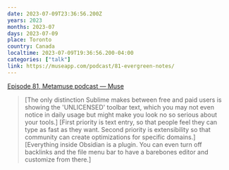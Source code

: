 ```yaml
---
date: 2023-07-09T23:36:56.200Z
years: 2023
months: 2023-07
days: 2023-07-09
place: Toronto
country: Canada
localtime: 2023-07-09T19:36:56.200-04:00
categories: ["talk"]
link: https://museapp.com/podcast/81-evergreen-notes/
---
```

[Episode 81, Metamuse podcast — Muse](https://museapp.com/podcast/81-evergreen-notes/)

> [The only distinction Sublime makes between free and paid users is showing the 'UNLICENSED' toolbar text, which you may not even notice in daily usage but might make you look no so serious about your tools.]
> [First priority is text entry, so that people feel they can type as fast as they want. Second priority is extensibility so that community can create optimizations for specific domains.]
> [Everything inside Obsidian is a plugin. You can even turn off backlinks and the file menu bar to have a barebones editor and customize from there.]
